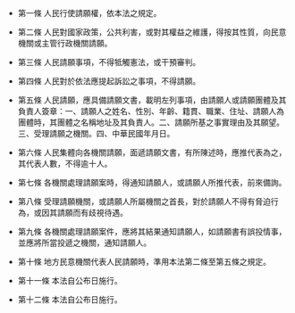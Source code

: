 * 第一條 人民行使請願權，依本法之規定。

* 第二條 人民對國家政策，公共利害，或對其權益之維護，得按其性質，向民意機關或主管行政機關請願。

* 第三條 人民請願事項，不得牴觸憲法，或干預審判。

* 第四條 人民對於依法應提起訴訟之事項，不得請願。

* 第五條 人民請願，應具備請願文書，載明左列事項，由請願人或請願團體及其負責人簽章：一、請願人之姓名、性別、年齡、籍貫、職業、住址、請願人為團體時，其團體之名稱地址及其負責人。二、請願所基之事實理由及其願望。三、受理請願之機關。四、中華民國年月日。

* 第六條 人民集體向各機關請願，面遞請願文書，有所陳述時，應推代表為之，其代表人數，不得逾十人。

* 第七條 各機關處理請願案時，得通知請願人，或請願人所推代表，前來備詢。

* 第八條 受理請願機關，或請願人所屬機關之首長，對於請願人不得有脅迫行為，或因其請願而有歧視待遇。

* 第九條 各機關處理請願案件，應將其結果通知請願人，如請願書有誤投情事，並應將所當投遞之機關，通知請願人。

* 第十條 地方民意機關代表人民請願時，準用本法第二條至第五條之規定。

* 第十一條 本法自公布日施行。

* 第十二條 本法自公布日施行。

